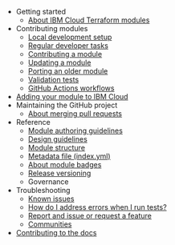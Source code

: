- Getting started
    - [About IBM Cloud Terraform modules](README.md)
- Contributing modules
    - [Local development setup](local-dev-setup.md)
    - [Regular developer tasks](dev-maintenance.md)
    - [Contributing a module](contribute-module.md)
    - [Updating a module](update-module.md)
    - [Porting an older module ](migrate-module.md)
    - [Validation tests](tests.md)
    - [GitHub Actions workflows](gh-actions.md)
- [Adding your module to IBM Cloud](onboard-ibm-cloud.md)
- Maintaining the GitHub project
    - [About merging pull requests](merging.md)
- Reference
    - [Module authoring guidelines](implementation-guidelines.md)
    - [Design guidelines](design-guidelines.md)
    - [Module structure](module-structure.md)
    - [Metadata file (index.yml)](module-catalog-metadata.md)
    - [About module badges](badge-status.md)
    - [Release versioning](versioning.md)
    - Governance
- Troubleshooting
    - [Known issues](issues.md)
    - [How do I address errors when I run tests?](ts-go-cache.md)
    - [Report and issue or request a feature](support.md)
    - [Communities](communities.md)
- [Contributing to the docs](contribute-docs.md)
